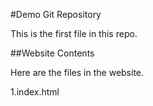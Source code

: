 #Demo Git Repository 

This is the first file in this repo.

##Website Contents

Here are the files in the website.

1.index.html